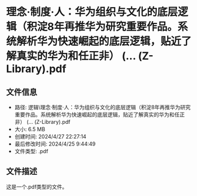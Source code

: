 ﻿# 理念·制度·人：华为组织与文化的底层逻辑（积淀8年再推华为研究重要作品。系统解析华为快速崛起的底层逻辑，贴近了解真实的华为和任正非） (... (Z-Library).pdf

## 文件信息
- 路径: 逻辑\理念·制度·人：华为组织与文化的底层逻辑（积淀8年再推华为研究重要作品。系统解析华为快速崛起的底层逻辑，贴近了解真实的华为和任正非） (... (Z-Library).pdf
- 大小: 6.5 MB
- 创建时间: 2024/4/27 22:27:14
- 最后修改时间: 2024/4/25 9:44:49
- 文件类型: .pdf

## 文件描述
这是一个.pdf类型的文件。


